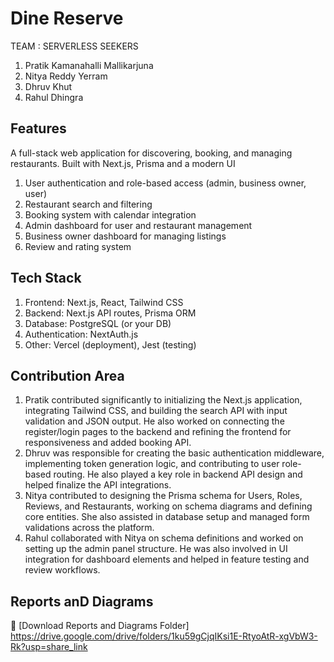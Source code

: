 # Dine Reserve 
TEAM : SERVERLESS SEEKERS 
1) Pratik Kamanahalli Mallikarjuna
2) Nitya Reddy Yerram
3) Dhruv Khut
4) Rahul Dhingra

## Features
A full-stack web application for discovering, booking, and managing restaurants. Built with Next.js, Prisma and a modern UI
1) User authentication and role-based access (admin, business owner, user)
2) Restaurant search and filtering
3) Booking system with calendar integration
4) Admin dashboard for user and restaurant management
5) Business owner dashboard for managing listings
6) Review and rating system

## Tech Stack
1) Frontend: Next.js, React, Tailwind CSS
2) Backend: Next.js API routes, Prisma ORM
3) Database: PostgreSQL (or your DB)
4) Authentication: NextAuth.js
5) Other: Vercel (deployment), Jest (testing)

## Contribution Area 
1) Pratik contributed significantly to initializing the Next.js application, integrating Tailwind CSS, and building the search API with input validation and JSON output. He also worked on connecting the register/login pages to the backend and refining the frontend for responsiveness and added booking API.
2) Dhruv was responsible for creating the basic authentication middleware, implementing token generation logic, and contributing to user role-based routing. He also played a key role in backend API design and helped finalize the API integrations.
3) Nitya contributed to designing the Prisma schema for Users, Roles, Reviews, and Restaurants, working on schema diagrams and defining core entities. She also assisted in database setup and managed form validations across the platform.
4) Rahul collaborated with Nitya on schema definitions and worked on setting up the admin panel structure. He was also involved in UI integration for dashboard elements and helped in feature testing and review workflows.


## Reports anD Diagrams 
📁 [Download Reports and Diagrams Folder] https://drive.google.com/drive/folders/1ku59gCjqIKsi1E-RtyoAtR-xgVbW3-Rk?usp=share_link
